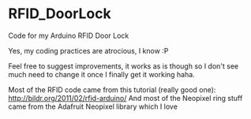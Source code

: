 # RFID_DoorLock
Code for my Arduino RFID Door Lock

Yes, my coding practices are atrocious, I know :P

Feel free to suggest improvements, it works as is though so I don't see much need to change it once I finally get it working haha.

Most of the RFID code came from this tutorial (really good one): http://bildr.org/2011/02/rfid-arduino/
And most of the Neopixel ring stuff came from the Adafruit Neopixel library which I love
